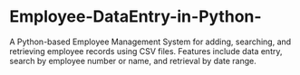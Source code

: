 # Employee-DataEntry-in-Python-
A Python-based Employee Management System for adding, searching, and retrieving employee records using CSV files. Features include data entry, search by employee number or name, and retrieval by date range.
